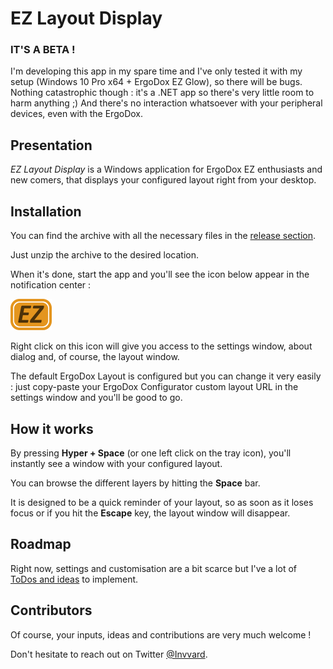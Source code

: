 # EZ Layout Display

### IT'S A BETA !
I'm developing this app in my spare time and I've only tested it with my setup (Windows 10 Pro x64 + ErgoDox EZ Glow), so there will be bugs. Nothing catastrophic though : it's a .NET app so there's very little room to harm anything ;)
And there's no interaction whatsoever with your peripheral devices, even with the ErgoDox.

## Presentation
_EZ Layout Display_ is a Windows application for ErgoDox EZ enthusiasts and new comers, that displays your configured layout right from your desktop.

## Installation
You can find the archive with all the necessary files in the [release section](https://github.com/Invvard/EZLayoutDisplay/releases).

Just unzip the archive to the desired location.

When it's done, start the app and you'll see the icon below appear in the notification center :

![EZ Layout Display logo](https://github.com/Invvard/EZLayoutDisplay/blob/master/resources/Images/EZLayoutDisplay_TrayIcon_Small.png)

Right click on this icon will give you access to the settings window, about dialog and, of course, the layout window.

The default ErgoDox Layout is configured but you can change it very easily : just copy-paste your ErgoDox Configurator custom layout URL in the settings window and you'll be good to go.

## How it works
By pressing **Hyper + Space** (or one left click on the tray icon), you'll instantly see a window with your configured layout.

You can browse the different layers by hitting the **Space** bar.

It is designed to be a quick reminder of your layout, so as soon as it loses focus or if you hit the **Escape** key, the layout window will disappear.

## Roadmap 
Right now, settings and customisation are a bit scarce but I've a lot of [ToDos and ideas](https://github.com/Invvard/EZLayoutDisplay/projects/1) to implement.

## Contributors
Of course, your inputs, ideas and contributions are very much welcome !

Don't hesitate to reach out on Twitter [@Invvard](https://twitter.com/invvard).
